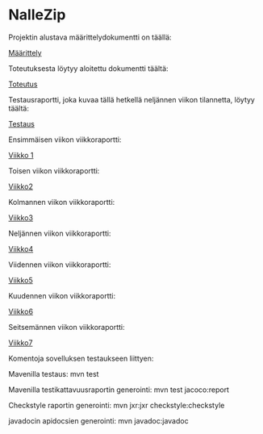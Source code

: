 # NalleZip

Projektin alustava määrittelydokumentti on täällä: 

[Määrittely](https://github.com/att78/Zip/blob/master/documentation/definition.md)

Toteutuksesta löytyy aloitettu dokumentti täältä:

[Toteutus](https://github.com/att78/NalleZip/blob/master/documentation/implementation.md)

Testausraportti, joka kuvaa tällä hetkellä neljännen viikon tilannetta, löytyy täältä:

[Testaus](https://github.com/att78/NalleZip/blob/master/documentation/testing.md)


Ensimmäisen viikon viikkoraportti:

[Viikko 1](https://github.com/att78/Zip/blob/master/documentation/week1.md)

Toisen viikon viikkoraportti:

[Viikko2](https://github.com/att78/NalleZip/blob/master/documentation/week2.md)

Kolmannen viikon viikkoraportti:

[Viikko3](https://github.com/att78/NalleZip/blob/master/documentation/week3.md)

Neljännen viikon viikkoraportti:

[Viikko4](https://github.com/att78/NalleZip/blob/master/documentation/week4.md)

Viidennen viikon viikkoraportti:

[Viikko5](https://github.com/att78/NalleZip/blob/master/documentation/week5.md)

Kuudennen viikon viikkoraportti:

[Viikko6](https://github.com/att78/NalleZip/blob/master/documentation/week6.md)

Seitsemännen viikon viikkoraportti:

[Viikko7](https://github.com/att78/NalleZip/blob/master/documentation/week7.md)

Komentoja sovelluksen testaukseen liittyen:

Mavenilla testaus: mvn test

Mavenilla testikattavuusraportin generointi: mvn test jacoco:report

Checkstyle raportin generointi: mvn jxr:jxr checkstyle:checkstyle

javadocin apidocsien generointi: mvn javadoc:javadoc


